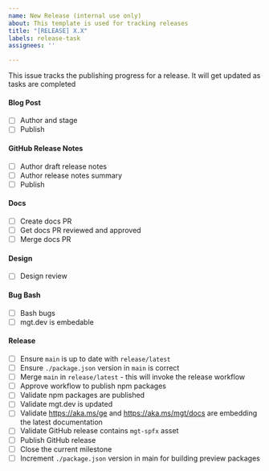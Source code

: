 ```yaml
---
name: New Release (internal use only)
about: This template is used for tracking releases
title: "[RELEASE] X.X"
labels: release-task
assignees: ''

---
```


This issue tracks the publishing progress for a release. It will get updated as tasks are completed

#### Blog Post
  - [ ] Author and stage
  - [ ] Publish

#### GitHub Release Notes
  - [ ] Author draft release notes
  - [ ] Author release notes summary
  - [ ] Publish

#### Docs
  - [ ] Create docs PR
  - [ ] Get docs PR reviewed and approved
  - [ ] Merge docs PR

#### Design
  - [ ] Design review

#### Bug Bash
  - [ ] Bash bugs
  - [ ] mgt.dev is embedable

#### Release
  - [ ] Ensure `main` is up to date with `release/latest`
  - [ ] Ensure `./package.json` version in `main` is correct
  - [ ] Merge `main` in `release/latest` - this will invoke the release workflow
  - [ ] Approve workflow to publish npm packages
  - [ ] Validate npm packages are published
  - [ ] Validate mgt.dev is updated
  - [ ] Validate https://aka.ms/ge and https://aka.ms/mgt/docs are embedding the latest documentation
  - [ ] Validate GitHub release contains `mgt-spfx` asset
  - [ ] Publish GitHub release
  - [ ] Close the current milestone
  - [ ] Increment `./package.json` version in main for building preview packages 
